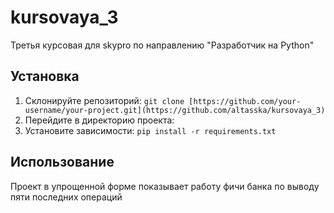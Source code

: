 # kursovaya_3
Третья курсовая для skypro по направлению "Разработчик на Python"
## Установка

1. Склонируйте репозиторий: `git clone [https://github.com/your-username/your-project.git](https://github.com/altasska/kursovaya_3)`
2. Перейдите в директорию проекта: 
3. Установите зависимости: `pip install -r requirements.txt`

## Использование
Проект в упрощенной форме показывает работу фичи банка по выводу пяти последних операций
